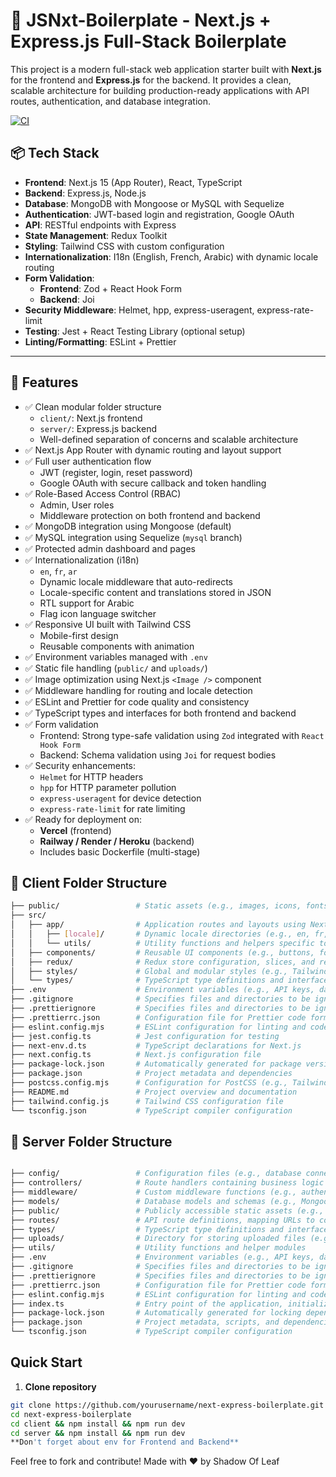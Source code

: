 # 🚀 JSNxt-Boilerplate - Next.js + Express.js Full-Stack Boilerplate

This project is a modern full-stack web application starter built with **Next.js** for the frontend and **Express.js** for the backend. It provides a clean, scalable architecture for building production-ready applications with API routes, authentication, and database integration.

[![CI](https://github.com/shadowofleaf96/jsnxt-boilerplate/actions/workflows/main.yaml/badge.svg?branch=dev)](https://github.com/shadowofleaf96/jsnxt-boilerplate/actions/workflows/main.yaml)

## 📦 Tech Stack

- **Frontend**: Next.js 15 (App Router), React, TypeScript
- **Backend**: Express.js, Node.js
- **Database**: MongoDB with Mongoose or MySQL with Sequelize
- **Authentication**: JWT-based login and registration, Google OAuth
- **API**: RESTful endpoints with Express
- **State Management**: Redux Toolkit
- **Styling**: Tailwind CSS with custom configuration
- **Internationalization**: I18n (English, French, Arabic) with dynamic locale routing
- **Form Validation**:
  - **Frontend**: Zod + React Hook Form
  - **Backend**: Joi
- **Security Middleware**: Helmet, hpp, express-useragent, express-rate-limit
- **Testing**: Jest + React Testing Library (optional setup)
- **Linting/Formatting**: ESLint + Prettier

---

## 🔧 Features

- ✅ Clean modular folder structure
  - `client/`: Next.js frontend
  - `server/`: Express.js backend
  - Well-defined separation of concerns and scalable architecture
- ✅ Next.js App Router with dynamic routing and layout support
- ✅ Full user authentication flow
  - JWT (register, login, reset password)
  - Google OAuth with secure callback and token handling
- ✅ Role-Based Access Control (RBAC)
  - Admin, User roles
  - Middleware protection on both frontend and backend
- ✅ MongoDB integration using Mongoose (default)
- ✅ MySQL integration using Sequelize (`mysql` branch)
- ✅ Protected admin dashboard and pages
- ✅ Internationalization (i18n)
  - `en`, `fr`, `ar`
  - Dynamic locale middleware that auto-redirects
  - Locale-specific content and translations stored in JSON
  - RTL support for Arabic
  - Flag icon language switcher
- ✅ Responsive UI built with Tailwind CSS
  - Mobile-first design
  - Reusable components with animation
- ✅ Environment variables managed with `.env`
- ✅ Static file handling (`public/` and `uploads/`)
- ✅ Image optimization using Next.js `<Image />` component
- ✅ Middleware handling for routing and locale detection
- ✅ ESLint and Prettier for code quality and consistency
- ✅ TypeScript types and interfaces for both frontend and backend
- ✅ Form validation
  - Frontend: Strong type-safe validation using `Zod` integrated with `React Hook Form`
  - Backend: Schema validation using `Joi` for request bodies
- ✅ Security enhancements:
  - `Helmet` for HTTP headers
  - `hpp` for HTTP parameter pollution
  - `express-useragent` for device detection
  - `express-rate-limit` for rate limiting
- ✅ Ready for deployment on:
  - **Vercel** (frontend)
  - **Railway / Render / Heroku** (backend)
  - Includes basic Dockerfile (multi-stage)

## 📁 Client Folder Structure

```bash
├── public/                 # Static assets (e.g., images, icons, fonts)
├── src/
│   ├── app/                # Application routes and layouts using Next.js App Router
│   │   ├── [locale]/       # Dynamic locale directories (e.g., en, fr, ar) containing localized pages and components
│   │   └── utils/          # Utility functions and helpers specific to routing or middleware
│   ├── components/         # Reusable UI components (e.g., buttons, forms, modals)
│   ├── redux/              # Redux store configuration, slices, and related logic
│   ├── styles/             # Global and modular styles (e.g., Tailwind CSS configurations, custom CSS files)
│   └── types/              # TypeScript type definitions and interfaces
├── .env                    # Environment variables (e.g., API keys, database URIs)
├── .gitignore              # Specifies files and directories to be ignored by Git
├── .prettierignore         # Specifies files and directories to be ignored by Prettier
├── .prettierrc.json        # Configuration file for Prettier code formatter
├── eslint.config.mjs       # ESLint configuration for linting and code quality
├── jest.config.ts          # Jest configuration for testing
├── next-env.d.ts           # TypeScript declarations for Next.js
├── next.config.ts          # Next.js configuration file
├── package-lock.json       # Automatically generated for package versions consistency
├── package.json            # Project metadata and dependencies
├── postcss.config.mjs      # Configuration for PostCSS (e.g., Tailwind CSS processing)
├── README.md               # Project overview and documentation
├── tailwind.config.js      # Tailwind CSS configuration file
└── tsconfig.json           # TypeScript compiler configuration
```

## 📁 Server Folder Structure

```bash

├── config/                 # Configuration files (e.g., database connections, environment variables)
├── controllers/            # Route handlers containing business logic for each endpoint
├── middleware/             # Custom middleware functions (e.g., authentication, error handling)
├── models/                 # Database models and schemas (e.g., Mongoose models)
├── public/                 # Publicly accessible static assets (e.g., images, CSS, JavaScript files)
├── routes/                 # API route definitions, mapping URLs to controllers
├── types/                  # TypeScript type definitions and interfaces
├── uploads/                # Directory for storing uploaded files (e.g., user uploads)
├── utils/                  # Utility functions and helper modules
├── .env                    # Environment variables (e.g., API keys, database URIs)
├── .gitignore              # Specifies files and directories to be ignored by Git
├── .prettierignore         # Specifies files and directories to be ignored by Prettier
├── .prettierrc.json        # Configuration file for Prettier code formatter
├── eslint.config.mjs       # ESLint configuration for linting and code quality
├── index.ts                # Entry point of the application, initializes and starts the Express server
├── package-lock.json       # Automatically generated for locking dependencies versions
├── package.json            # Project metadata, scripts, and dependencies
└── tsconfig.json           # TypeScript compiler configuration
```

## Quick Start

1. **Clone repository**

```bash
git clone https://github.com/yourusername/next-express-boilerplate.git
cd next-express-boilerplate
cd client && npm install && npm run dev
cd server && npm install && npm run dev
**Don't forget about env for Frontend and Backend**
```

Feel free to fork and contribute!
Made with ❤️ by Shadow Of Leaf
